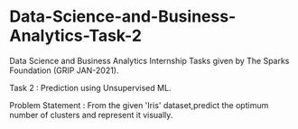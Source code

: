 # Data-Science-and-Business-Analytics-Task-2
   Data Science and Business Analytics Internship Tasks given by The Sparks Foundation (GRIP JAN-2021).

Task 2 : Prediction using Unsupervised ML.

Problem Statement : From the given 'Iris' dataset,predict the optimum number of clusters and represent it visually.
